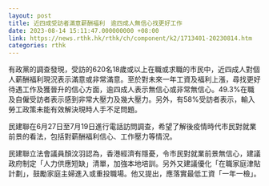 ```yaml
---
layout: post
title: 近四成受訪者滿意薪酬福利　逾四成人無信心找更好工作
date: 2023-08-14 15:11:47.000000000 +08:00
link: https://news.rthk.hk/rthk/ch/component/k2/1713401-20230814.htm
categories: rthk
---
```


有政黨的調查發現，受訪的620名18歲或以上在職或求職的市民中，近四成人對個人薪酬福利現況表示滿意或非常滿意。至於對未來一年工資及福利上漲，尋找更好待遇工作及獲晉升的信心方面，逾四成人表示無信心或非常無信心。49.3%在職及自僱受訪者表示感到非常大壓力及幾大壓力。另外，有58%受訪者表示，輸入勞工政策未能有效解決現時人手不足問題。

民建聯在6月27日至7月19日進行電話訪問調查，希望了解後疫情時代市民對就業前景的看法，包括對薪酬福利信心、工作壓力等情況。

民建聯立法會議員顏汶羽認為，香港經濟有隱憂，令市民對就業前景無信心，建議政府制定「人力供應短缺」清單，加強本地培訓。另外又建議優化「在職家庭津貼計劃」，鼓勵家庭主婦進入或重投職場。他又提出，應落實最低工資「一年一檢」。
